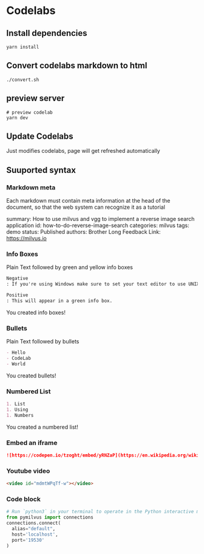 # Codelabs

## Install dependencies

```
yarn install
```

## Convert codelabs markdown to html

```
./convert.sh
```

## preview server

```
# preview codelab
yarn dev

```

## Update Codelabs

Just modifies codelabs, page will get refreshed automatically

## Suuported syntax

### Markdown meta

Each markdown must contain meta information at the head of the document, so that the web system can recognize it as a tutorial

summary: How to use milvus and vgg to implement a reverse image search application
id: how-to-do-reverse-image-search
categories: milvus
tags: demo
status: Published
authors: Brother Long
Feedback Link: https://milvus.io

### Info Boxes

Plain Text followed by green and yellow info boxes

```md
Negative
: If you're using Windows make sure to set your text editor to use UNIX line endings!
```

```md
Positive
: This will appear in a green info box.
```

You created info boxes!

### Bullets

Plain Text followed by bullets

```md
- Hello
- CodeLab
- World
```

You created bullets!

### Numbered List

```md
1. List
1. Using
1. Numbers
```

You created a numbered list!

### Embed an iframe

```md
![https://codepen.io/tzoght/embed/yRNZaP](https://en.wikipedia.org/wiki/File:Example.jpg 'Try Me Publisher')
```

### Youtube video

```html
<video id="mdmtWPqTf-w"></video>
```

### Code block

```python
# Run `python3` in your terminal to operate in the Python interactive mode.
from pymilvus import connections
connections.connect(
  alias="default",
  host='localhost',
  port='19530'
)
```
